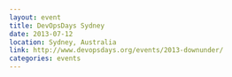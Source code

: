```yaml
---
layout: event
title: DevOpsDays Sydney
date: 2013-07-12
location: Sydney, Australia
link: http://www.devopsdays.org/events/2013-downunder/
categories: events
---
```

